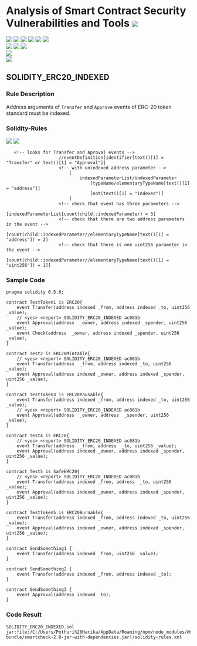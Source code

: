 # Analysis of Smart Contract Security Vulnerabilities and Tools ![](https://img.shields.io/badge/-Live-brightgreen)
![](https://img.shields.io/badge/Batch-UG21CYS-lightgreen) ![](https://img.shields.io/badge/Batch-PG21CYS-green) ![](https://img.shields.io/badge/Batch-UG22CYS-lightgreen) ![](https://img.shields.io/badge/Batch-PG21CYS-green) ![](https://img.shields.io/badge/Batch-PhD-darkgreen) ![](https://img.shields.io/badge/-B_RIG-darkgreen)<br/>   ![](https://img.shields.io/badge/BlockchainCourse-21CY712-green)  ![](https://img.shields.io/badge/-M.Tech_Dissertation-blue) ![](https://img.shields.io/badge/Focus-Smart_Contract_Security-yellow) <br/>
![](https://img.shields.io/badge/Blockchain-Ethereum-blue)   <br/> 
![](https://img.shields.io/badge/Language-Solidity-blue)

## SOLIDITY_ERC20_INDEXED
### Rule Description
Address arguments of <code>Transfer</code> and <code>Approve</code> events of ERC-20 token standard must be indexed.
### Solidity-Rules

![](https://img.shields.io/badge/Pattern_ID-ac081b-gold) ![](https://img.shields.io/badge/Severity-1-brown) 

```
   <!-- looks for Transfer and Aproval events -->
                    //eventDefinition[identifier[text()[1] = "Transfer" or text()[1] = "Approval"]]
                    <!-- with unindexed address parameter -->
                        [
                            indexedParameterList/indexedParameter
                                [typeName/elementaryTypeName[text()[1] = "address"]]
                                [not(text()[1] = "indexed")]
                        ]
                    <!-- check that event has three parameters -->
                        [indexedParameterList[count(child::indexedParameter) = 3]
                    <!-- check that there are two address parameters in the event -->
                        [count(child::indexedParameter//elementaryTypeName[text()[1] = "address"]) = 2]
                    <!-- check that there is one uint256 parameter in the event -->
                        [count(child::indexedParameter//elementaryTypeName[text()[1] = "uint256"]) = 1]]
```

### Sample Code

```
pragma solidity 0.5.0;

contract TestToken1 is ERC20{
    event Transfer(address indexed _from, address indexed _to, uint256 _value);
    // <yes> <report> SOLIDITY_ERC20_INDEXED ac081b
    event Approval(address  _owner, address indexed _spender, uint256 _value);
    event Check(address  _owner, address indexed _spender, uint256 _value);
}

contract Test2 is ERC20Mintable{
    // <yes> <report> SOLIDITY_ERC20_INDEXED ac081b
    event Transfer(address  _from, address indexed _to, uint256 _value);
    event Approval(address indexed _owner, address indexed _spender, uint256 _value);
}

contract TestToken3 is ERC20Pausable{
    event Transfer(address indexed _from, address indexed _to, uint256 _value);
    // <yes> <report> SOLIDITY_ERC20_INDEXED ac081b
    event Approval(address  _owner, address  _spender, uint256 _value);
}

contract Test4 is ERC20{
    // <yes> <report> SOLIDITY_ERC20_INDEXED ac081b
    event Transfer(address  _from, address  _to, uint256 _value);
    event Approval(address indexed _owner, address indexed _spender, uint256 _value);
}

contract Test5 is SafeERC20{
    // <yes> <report> SOLIDITY_ERC20_INDEXED ac081b
    event Transfer(address indexed _from, address  _to, uint256 _value);
    event Approval(address indexed _owner, address indexed _spender, uint256 _value);
}

contract TestToken5 is ERC20Burnable{
    event Transfer(address indexed _from, address indexed _to, uint256 _value);
    event Approval(address indexed _owner, address indexed _spender, uint256 _value);
}

contract SendSomething1 {
    event Transfer(address indexed _from, uint256 _value);
}

contract SendSomething2 {
    event Transfer(address indexed _from, address indexed _to);
}

contract SendSomething3 {
    event Approval(address indexed _to);
}
```
### Code Result

```
SOLIDITY_ERC20_INDEXED.sol
jar:file:/C:/Users/Pothuri%20Harika/AppData/Roaming/npm/node_modules/@smartdec/smartcheck/jdeploy-bundle/smartcheck-2.0-jar-with-dependencies.jar!/solidity-rules.xml
```
